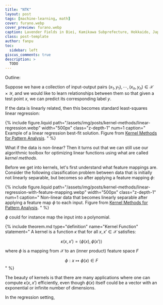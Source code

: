```yaml
---
title: "NTK"
layout: post
tags: [machine-learning, math]
cover: furano.webp
cover_preview: furano.webp
caption: Lavender Fields in Biei, Kamikawa Subprefecture, Hokkaido, Japan
class: post-template
author: fanpu
toc:
  sidebar: left
giscus_comments: true
description: >
  TODO
---
```


Outline:

Suppose we have a collection of input-output pairs $(x_1, y_1), \cdots, (x_n, y_n) \in \mathcal{X} \times \mathcal{Y}$, and we would like to learn relationships between them so that given a test point $x$, we can predict its corresponding label $y$.

If the data is linearly related, then this becomes standard least-squares linear regression:

{% include figure.liquid
    path="/assets/img/posts/kernel-methods/linear-regression.webp"
    width="500px"
    class="z-depth-1"
    num=1
    caption="
        Example of a linear regression best-fit solution. Figure from <a href='https://www.cambridge.org/core/books/kernel-methods-for-pattern-analysis/811462F4D6CD6A536A05127319A8935A'>Kernel Methods for Pattern Analysis</a>.
    "
%}

What if the data is non-linear? Then it turns out that we can still use our
algorithmic toolbox for optimizing linear functions
using what are called _kernel methods_.

Before we get into kernels, let's first understand what feature mappings are.
Consider the following classification problem between data that is initially not linearly
separable, but becomes so after applying a feature mapping $\phi$:

{% include figure.liquid
    path="/assets/img/posts/kernel-methods/linear-regression-with-feature-mapping.webp"
    width="500px"
    class="z-depth-1"
    num=1
    caption="
        Non-linear data that becomes linearly separable after applying a feature map $\phi$ to each input. Figure from <a href='https://www.cambridge.org/core/books/kernel-methods-for-pattern-analysis/811462F4D6CD6A536A05127319A8935A'>Kernel Methods for Pattern Analysis</a>.
    "
%}

$\phi$ could for instance map the input into a polynomial. 

{% include theorem.md 
  type="definition"
  name="Kernel Function"
  statement="
  A kernel is a function $\kappa$ that for all $x, x' \in \mathcal{X}$ satisfies:

  $$\kappa(x, x') = \langle \phi(x), \phi(x') \rangle$$

  where $\phi$ is a mapping from $\mathcal{X}$ to an (inner product) feature space $F$

  $$\phi : x \mapsto \phi(x) \in F$$
  "
%}

The beauty of kernels is that there are many applications where one can compute 
$\kappa(x, x')$ efficiently, even though $\phi(x)$ itself
could be a vector with an exponential or infinite number of dimensions.


In the regression setting, 
